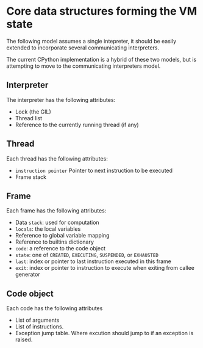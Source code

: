 # Core data structures forming the VM state

The following model assumes a single intepreter, it should be easily extended to incorporate several communicating interpreters.

The current CPython implementation is a hybrid of these two models, but is attempting to move to the communicating interpreters model.

## Interpreter

The interpreter has the following attributes:

* Lock (the GIL)
* Thread list
* Reference to the currently running thread (if any)

## Thread

Each thread has the following attributes:

* `instruction pointer` Pointer to next instruction to be executed
* Frame stack

## Frame

Each frame has the following attributes:

* Data `stack`: used for computation
* `locals`: the local variables
* Reference to global variable mapping
* Reference to builtins dictionary
* `code`: a reference to the code object
* `state`: one of `CREATED`, `EXECUTING`, `SUSPENDED`, or `EXHAUSTED`
* `last`: index or pointer to last instruction executed in this frame
* `exit`: index or pointer to instruction to execute when exiting from callee generator

## Code object

Each code has the  following attributes

* List of arguments
* List of instructions.
* Exception jump table. Where excution should jump to if an exception is raised.